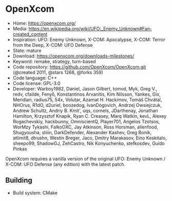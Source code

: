 # OpenXcom

- Home: https://openxcom.org/
- Media: https://en.wikipedia.org/wiki/UFO:_Enemy_Unknown#Fan-created_content
- Inspiration: UFO: Enemy Unknown, X-COM: Apocalypse, X-COM: Terror from the Deep, X-COM: UFO Defense
- State: mature
- Download: https://openxcom.org/downloads-milestones/
- Keyword: remake, strategy, turn-based
- Code repository: https://github.com/OpenXcom/OpenXcom.git (@created 2011, @stars 1268, @forks 359)
- Code language: C++
- Code license: GPL-3.0
- Developer: Warboy1982, Daniel, Jason Gilbert, tomvd, Myk, Greg V., redv, cfailde, Fenyő, Konstantinos Arvanitis, Kim Nilsson, Yankes, Gix, Meridian, radius75, 54x, Volutar, Azamat H. Hackimov, Tomáš Chvátal, NHOrus, R1dO, d2uriel, boozedog, IvanDogovich, Andrzej Owsiejczuk, Andrew Schultz, Andriy B. Kmit', uqs, cornels, JDarthenay, Jonathan Hamilton, Krzysztof Knapik, Ryan C. Creasey, Marq Watkin, kevL, Alexey Rogachevskiy, hackbunny, OmniscientQ, Player701, Angelos Tzotsos, WorMzy Tykashi, FalkoOXC, Jay Atkinson, Ross Horsman, alienfood, Shugyousha, stiiin, DarkDefender, Alexander Kashev, Greg Bonik, atlimit8, dtrushn, Westin Breger, Jaco, Dmitry Marakasov, Eino Keskitalo, sheepo99, ShadowGJ, ZehCastro, Nik Konyuchenko, stefkosdev, Guido Pinkas

OpenXcom requires a vanilla version of the original UFO: Enemy Unknown / X-COM: UFO Defense (any edition) with the latest patch.

## Building

- Build system: CMake
